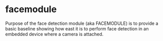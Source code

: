 # facemodule
Purpose of the face detection module (aka FACEMODULE) is to provide a basic baseline showing how east it is to perform face detection in an embedded device where a camera is attached.
